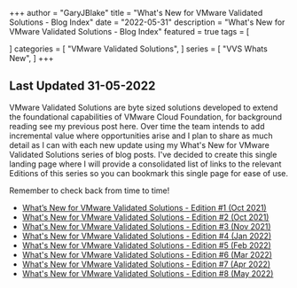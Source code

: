 +++
author = "GaryJBlake"
title = "What's New for VMware Validated Solutions - Blog Index"
date = "2022-05-31"
description = "What's New for VMware Validated Solutions - Blog Index"
featured = true
tags = [

]
categories = [
    "VMware Validated Solutions",
]
series = [
    "VVS Whats New",
]
+++

## Last Updated 31-05-2022

VMware Validated Solutions are byte sized solutions developed to extend the foundational capabilities of VMware Cloud Foundation, for background reading see my previous post here. Over time the team intends to add incremental value where opportunities arise and I plan to share as much detail as I can with each new update using my What's New for VMware Validated Solutions series of blog posts. I've decided to create this single landing page where I will provide a consolidated list of links to the relevant Editions of this series so you can bookmark this single page for ease of use.

Remember to check back from time to time!

- [What’s New for VMware Validated Solutions - Edition #1 (Oct 2021)](whats-new-for-vmware-validated-solutions-edition-1)
- [What's New for VMware Validated Solutions - Edition #2 (Oct 2021)](whats-new-for-vmware-validated-solutions-edition-2)
- [What's New for VMware Validated Solutions - Edition #3 (Nov 2021)](whats-new-for-vmware-validated-solutions-edition-3)
- [What's New for VMware Validated Solutions - Edition #4 (Jan 2022)](whats-new-for-vmware-validated-solutions-edition-4)
- [What's New for VMware Validated Solutions - Edition #5 (Feb 2022)](whats-new-for-vmware-validated-solutions-edition-5)
- [What's New for VMware Validated Solutions - Edition #6 (Mar 2022)](whats-new-for-vmware-validated-solutions-edition-6)
- [What's New for VMware Validated Solutions - Edition #7 (Apr 2022)](whats-new-for-vmware-validated-solutions-edition-7)
- [What's New for VMware Validated Solutions - Edition #8 (May 2022)](whats-new-for-vmware-validated-solutions-edition-8)
